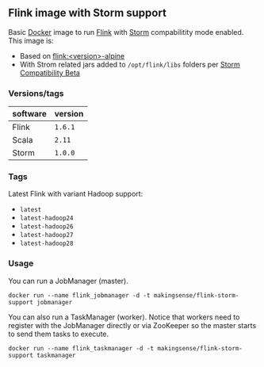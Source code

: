 ## Flink image with Storm support

Basic [Docker](https://www.docker.com/) image to run [Flink](https://flink.apache.org/) with [Storm](http://storm.apache.org/) compabilitity mode enabled.
This image is:
- Based on [flink:\<version\>-alpine](https://hub.docker.com/r/_/flink/)
- With Strom related jars added to `/opt/flink/libs` folders per [Storm Compatibility Beta](https://ci.apache.org/projects/flink/flink-docs-stable/dev/libs/storm_compatibility.html)

### Versions/tags

| software     | version      |
|--------------|--------------|
| Flink        | `1.6.1`      |
| Scala        | `2.11`       |
| Storm        | `1.0.0`      |


### Tags

Latest Flink with variant Hadoop support:
* `latest`
* `latest-hadoop24`
* `latest-hadoop26`
* `latest-hadoop27`
* `latest-hadoop28`


### Usage

You can run a JobManager (master).

    docker run --name flink_jobmanager -d -t makingsense/flink-storm-support jobmanager

You can also run a TaskManager (worker). Notice that workers need to register with the JobManager directly or via ZooKeeper so the master starts to send them tasks to execute.

    docker run --name flink_taskmanager -d -t makingsense/flink-storm-support taskmanager
